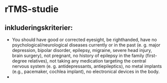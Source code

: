 # rTMS-studie



## inkluderingskriterier: 

* You should have good or corrected eyesight, be righthanded, <!-- color: #fefe79 --> have no psychological/neurological <!-- color: #fefe79 --> diseases currently or in the past (e. g. major depression, bipolar disorder, epilepsy, migraine, severe head injury, brain surgery), not pregnant, no history of epilepsy in the family (first-degree relatives), not taking any medication targeting the central nervous system (e. g. antidepressants, antiepileptics), no metal implants (e.g., pacemaker, cochlea implant), no electronical devices in the body. 
* 
